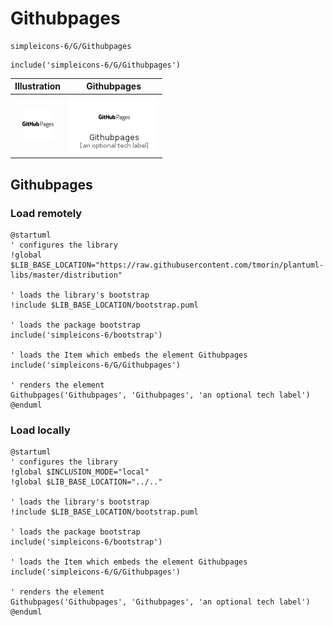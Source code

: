 # Githubpages


```text
simpleicons-6/G/Githubpages
```

```text
include('simpleicons-6/G/Githubpages')
```



| Illustration | Githubpages |
| :---: | :---: |
| ![illustration for Illustration](../../simpleicons-6/G/Githubpages.png) | ![illustration for Githubpages](../../simpleicons-6/G/Githubpages.Local.png) |




## Githubpages

### Load remotely
```plantuml
@startuml
' configures the library
!global $LIB_BASE_LOCATION="https://raw.githubusercontent.com/tmorin/plantuml-libs/master/distribution"

' loads the library's bootstrap
!include $LIB_BASE_LOCATION/bootstrap.puml

' loads the package bootstrap
include('simpleicons-6/bootstrap')

' loads the Item which embeds the element Githubpages
include('simpleicons-6/G/Githubpages')

' renders the element
Githubpages('Githubpages', 'Githubpages', 'an optional tech label')
@enduml
```

### Load locally
```plantuml
@startuml
' configures the library
!global $INCLUSION_MODE="local"
!global $LIB_BASE_LOCATION="../.."

' loads the library's bootstrap
!include $LIB_BASE_LOCATION/bootstrap.puml

' loads the package bootstrap
include('simpleicons-6/bootstrap')

' loads the Item which embeds the element Githubpages
include('simpleicons-6/G/Githubpages')

' renders the element
Githubpages('Githubpages', 'Githubpages', 'an optional tech label')
@enduml
```

